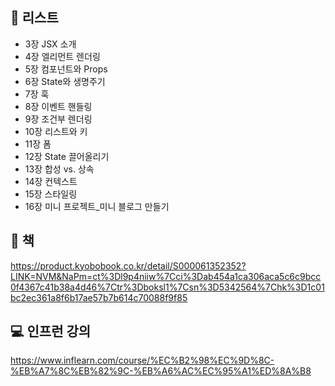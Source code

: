 ## 📢 리스트

- 3장 JSX 소개 
- 4장 엘리먼트 렌더링
- 5장 컴포넌트와 Props
- 6장 State와 생명주기
- 7장 훅
- 8장 이벤트 핸들링
- 9장 조건부 렌더링
- 10장 리스트와 키
- 11장 폼
- 12장 State 끌어올리기
- 13장 합성 vs. 상속
- 14장 컨텍스트
- 15장 스타일링
- 16장 미니 프로젝트\_미니 블로그 만들기

## 📖 책

https://product.kyobobook.co.kr/detail/S000061352352?LINK=NVM&NaPm=ct%3Dl9p4niiw%7Cci%3Dab454a1ca306aca5c6c9bcc0f4367c41b38a4d46%7Ctr%3Dboksl1%7Csn%3D5342564%7Chk%3D1c01bc2ec361a8f6b17ae57b7b614c70088f9f85

## 💻 인프런 강의

https://www.inflearn.com/course/%EC%B2%98%EC%9D%8C-%EB%A7%8C%EB%82%9C-%EB%A6%AC%EC%95%A1%ED%8A%B8
